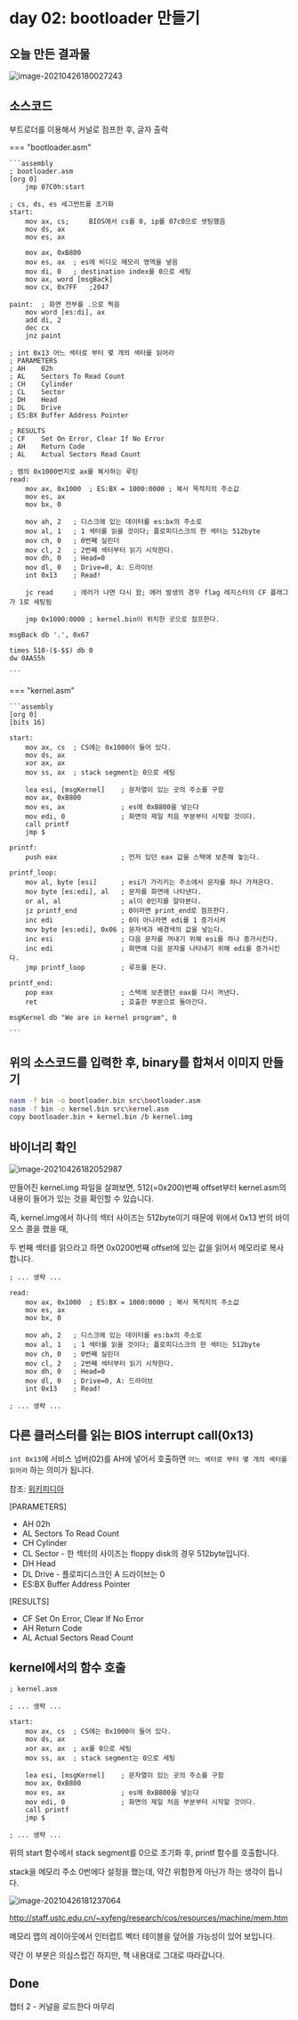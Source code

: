 # day 02: bootloader 만들기



## 오늘 만든 결과물

![image-20210426180027243](img/02/image-20210426180027243.png)



## 소스코드



부트로더를 이용해서 커널로 점프한 후, 글자 출력

=== "bootloader.asm"

    ```assembly
    ; bootloader.asm
    [org 0]
        jmp 07C0h:start
    
    ; cs, ds, es 세그먼트를 초기화
    start:
        mov ax, cs;     BIOS에서 cs를 0, ip를 07c0으로 셋팅했음
        mov ds, ax
        mov es, ax
    
        mov ax, 0xB800
        mov es, ax  ; es에 비디오 메모리 영역을 넣음
        mov di, 0   ; destination index를 0으로 세팅
        mov ax, word [msgBack]
        mov cx, 0x7FF   ;2047
    
    paint:  ; 화면 전부를 .으로 찍음
        mov word [es:di], ax
        add di, 2
        dec cx
        jnz paint
    
    ; int 0x13 어느 섹터로 부터 몇 개의 섹터를 읽어라
    ; PARAMETERS
    ; AH	02h
    ; AL	Sectors To Read Count
    ; CH	Cylinder
    ; CL	Sector
    ; DH	Head
    ; DL	Drive
    ; ES:BX	Buffer Address Pointer
    
    ; RESULTS
    ; CF	Set On Error, Clear If No Error
    ; AH	Return Code
    ; AL	Actual Sectors Read Count
    
    ; 램의 0x1000번지로 ax를 복사하는 루틴
    read:
        mov ax, 0x1000  ; ES:BX = 1000:0000 ; 복사 목적지의 주소값
        mov es, ax
        mov bx, 0
    
        mov ah, 2   ; 디스크에 있는 데이터를 es:bx의 주소로
        mov al, 1   ; 1 섹터를 읽을 것이다; 플로피디스크의 한 섹터는 512byte
        mov ch, 0   ; 0번째 실린더
        mov cl, 2   ; 2번째 섹터부터 읽기 시작한다.
        mov dh, 0   ; Head=0
        mov dl, 0   ; Drive=0, A: 드라이브
        int 0x13    ; Read!
    
        jc read     ; 에러가 나면 다시 함; 에러 발생의 경우 flag 레지스터의 CF 플래그가 1로 세팅됨
    
        jmp 0x1000:0000 ; kernel.bin이 위치한 곳으로 점프한다.
    
    msgBack db '.', 0x67
    
    times 510-($-$$) db 0
    dw 0AA55h
    
    ```

=== "kernel.asm"


    ```assembly
    [org 0]
    [bits 16]
    
    start:
        mov ax, cs  ; CS에는 0x1000이 들어 있다.
        mov ds, ax
        xor ax, ax
        mov ss, ax  ; stack segment는 0으로 세팅
    
        lea esi, [msgKernel]    ; 문자열이 있는 곳의 주소를 구함
        mov ax, 0xB800
        mov es, ax              ; es에 0xB800을 넣는다
        mov edi, 0              ; 화면의 제일 처음 부분부터 시작할 것이다.
        call printf
        jmp $
    
    printf:
        push eax                ; 먼저 있던 eax 값을 스택에 보존해 놓는다.
    
    printf_loop:
        mov al, byte [esi]      ; esi가 가리키는 주소에서 문자를 하나 가져온다.
        mov byte [es:edi], al   ; 문자를 화면에 나타낸다.
        or al, al               ; al이 0인지를 알아본다.
        jz printf_end           ; 0이라면 print_end로 점프한다.
        inc edi                 ; 0이 아니라면 edi를 1 증가시켜
        mov byte [es:edi], 0x06 ; 문자색과 배경색의 값을 넣는다.
        inc esi                 ; 다음 문자를 꺼내기 위해 esi를 하나 증가시킨다.
        inc edi                 ; 화면에 다음 문자를 나타내기 위해 edi를 증가시킨다.
        jmp printf_loop         ; 루프를 돈다.
    
    printf_end:
        pop eax                 ; 스택에 보존했던 eax를 다시 꺼낸다.
        ret                     ; 호출한 부분으로 돌아간다.
    
    msgKernel db "We are in kernel program", 0
    
    ```



## 위의 소스코드를 입력한 후, binary를 합쳐서 이미지 만들기

```bash
nasm -f bin -o bootloader.bin src\bootloader.asm
nasm -f bin -o kernel.bin src\kernel.asm
copy bootloader.bin + kernel.bin /b kernel.img
```



## 바이너리 확인

![image-20210426182052987](img/02/image-20210426182052987.png)

만들어진 kernel.img 파일을 살펴보면, 512(=0x200)번째 offset부터 kernel.asm의 내용이 들어가 있는 것을 확인할 수 있습니다.

즉, kernel.img에서 하나의 섹터 사이즈는 512byte이기 때문에 위에서 0x13 번의 바이오스 콜을 했을 때,

두 번째 섹터를 읽으라고 하면 0x0200번째 offset에 있는 값을 읽어서 메모리로 복사합니다.

```assembly
; ... 생략 ...

read:
    mov ax, 0x1000  ; ES:BX = 1000:0000 ; 복사 목적지의 주소값
    mov es, ax
    mov bx, 0

    mov ah, 2   ; 디스크에 있는 데이터를 es:bx의 주소로
    mov al, 1   ; 1 섹터를 읽을 것이다; 플로피디스크의 한 섹터는 512byte
    mov ch, 0   ; 0번째 실린더
    mov cl, 2   ; 2번째 섹터부터 읽기 시작한다.
    mov dh, 0   ; Head=0
    mov dl, 0   ; Drive=0, A: 드라이브
    int 0x13    ; Read!

; ... 생략 ...
```





## 다른 클러스터를 읽는 BIOS interrupt call(0x13)

`int 0x13`에 서비스 넘버(02)를 AH에 넣어서 호출하면 `어느 섹터로 부터 몇 개의 섹터를 읽어라`  하는 의미가 됩니다.

참조: [위키피디아](https://en.wikipedia.org/wiki/INT_13H#INT_13h_AH=02h:_Read_Sectors_From_Drive)



[PARAMETERS]

- AH	02h
- AL	Sectors To Read Count
- CH	Cylinder
- CL	Sector - 한 섹터의 사이즈는 floppy disk의 경우 512byte입니다.
- DH	Head 
- DL	Drive - 플로피디스크인 A 드라이브는 0
- ES:BX	Buffer Address Pointer



[RESULTS]

- CF	Set On Error, Clear If No Error
- AH	Return Code
- AL	Actual Sectors Read Count



## kernel에서의 함수 호출

```assembly
; kernel.asm

; ... 생략 ...

start:
    mov ax, cs  ; CS에는 0x1000이 들어 있다.
    mov ds, ax
    xor ax, ax  ; ax를 0으로 세팅
    mov ss, ax  ; stack segment는 0으로 세팅

    lea esi, [msgKernel]    ; 문자열이 있는 곳의 주소를 구함
    mov ax, 0xB800
    mov es, ax              ; es에 0xB800을 넣는다
    mov edi, 0              ; 화면의 제일 처음 부분부터 시작할 것이다.
    call printf
    jmp $

; ... 생략 ...
```

위의 start 함수에서  stack segment를 0으로 초기화 후, printf 함수를 호출합니다.

stack을 메모리 주소 0번에다 설정을 했는데, 약간 위험한게 아닌가 하는 생각이 듭니다. 

![image-20210426181237064](img/02/image-20210426181237064.png)

http://staff.ustc.edu.cn/~xyfeng/research/cos/resources/machine/mem.htm



메모리 맵의 레이아웃에서 인터럽트 벡터 테이블을 덮어쓸 가능성이 있어 보입니다.

약간 이 부분은 의심스럽긴 하지만, 책 내용대로 그대로 따라갑니다.



## Done

챕터 2 - 커널을 로드한다 마무리